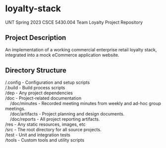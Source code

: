 # loyalty-stack
UNT Spring 2023 CSCE 5430.004 Team Loyalty Project Repository

## Project Description
An implementation of a working commercial enterprise retail loyalty stack, integrated into a mock eCommerce application website.

## Directory Structure
/.config - Configuration and setup scripts  
/.build - Build process scripts  
/dep - Any project dependencies   
/doc - Project-related documentation  
&nbsp;&nbsp;&nbsp;&nbsp;/doc/minutes - Recorded meeting minutes from weekly and ad-hoc group meetings.  
&nbsp;&nbsp;&nbsp;&nbsp;/doc/artifacts - Project planning and design documents.  
&nbsp;&nbsp;&nbsp;&nbsp;/doc/reports - All project reporting artifacts.  
/res - Any static resources, images, etc  
/src - The root directory for all source projects.  
/test - Unit and integration tests  
/tools - Custom tools and utility scripts  
